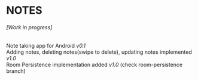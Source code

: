 # NOTES 
###### [Work in progress]
Note taking app for Android *v0.1*
<br>
Adding notes, deleting notes(swipe to delete), updating notes implemented *v1.0*
<br>
Room Persistence implementation added *v1.0* (check room-persistence branch)

